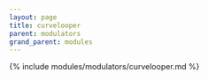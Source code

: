 ```yaml
---
layout: page
title: curvelooper
parent: modulators
grand_parent: modules
---
```


{% include modules/modulators/curvelooper.md %}
